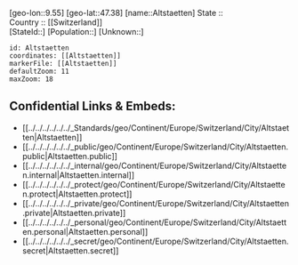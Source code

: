 ﻿---
location: [47.38,9.55] 
mapzoom: [7,12] 
mapmarker: city 
type: City
tags:
- geo/City


SpocWebEntityId: 28789
isDeleted: false
confidential: public

---
[geo-lon::9.55] 
[geo-lat::47.38] 
[name::Altstaetten] 
State ::  
Country :: [[Switzerland]]  
[StateId::] 
[Population::] 
[Unknown::] 


```leaflet
id: Altstaetten
coordinates: [[Altstaetten]] 
markerFile: [[Altstaetten]] 
defaultZoom: 11 
maxZoom: 18
```


## Confidential Links & Embeds: 
- [[../../../../../../_Standards/geo/Continent/Europe/Switzerland/City/Altstaetten|Altstaetten]] 
- [[../../../../../../_public/geo/Continent/Europe/Switzerland/City/Altstaetten.public|Altstaetten.public]] 
- [[../../../../../../_internal/geo/Continent/Europe/Switzerland/City/Altstaetten.internal|Altstaetten.internal]] 
- [[../../../../../../_protect/geo/Continent/Europe/Switzerland/City/Altstaetten.protect|Altstaetten.protect]] 
- [[../../../../../../_private/geo/Continent/Europe/Switzerland/City/Altstaetten.private|Altstaetten.private]] 
- [[../../../../../../_personal/geo/Continent/Europe/Switzerland/City/Altstaetten.personal|Altstaetten.personal]] 
- [[../../../../../../_secret/geo/Continent/Europe/Switzerland/City/Altstaetten.secret|Altstaetten.secret]] 
